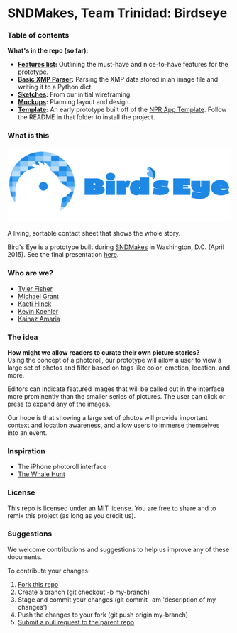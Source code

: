 # SNDMakes, Team Trinidad: Birdseye

### Table of contents

**What's in the repo (so far):**

-  **[Features list](https://github.com/TylerFisher/trinidad/blob/master/project%20planning/features.md):** Outlining the must-have and nice-to-have features for the prototype.
-  **[Basic XMP Parser](https://github.com/TylerFisher/trinidad/blob/master/images/parse_image.py):** Parsing the XMP data stored in an image file and writing it to a Python dict.
-  **[Sketches](https://github.com/TylerFisher/trinidad/tree/master/project%20planning/sketches):** From our initial wireframing.
-  **[Mockups](https://github.com/TylerFisher/trinidad/tree/master/project%20planning/mockups):** Planning layout and design.
-  **[Template](https://github.com/TylerFisher/trinidad/tree/master/template):** An early prototype built off of the [NPR App Template](http://github.com/nprapps/app-template). Follow the README in that folder to install the project.

### What is this
![Bird's Eye logo](/logo-final2.png "Bird's Eye logo")

A living, sortable contact sheet that shows the whole story.

Bird's Eye is a prototype built during [SNDMakes](http://www.snd.org/author/sndmakes/) in Washington, D.C. (April 2015). See the final presentation [here](https://docs.google.com/presentation/d/1_e6NVZNXBLZdGZdGOQ3cfS1qesOkiKHaydZxr9FrkVs/edit#slide=id.gad8bc852e_1_33).

### Who are we?

- [Tyler Fisher](http://twitter.com/tylrfishr)
- [Michael Grant](http://twitter.com/mikegrantme)
- [Kaeti Hinck](http://twitter.com/kaeti)
- [Kevin Koehler](http://twitter.com/kev097)
- [Kainaz Amaria](http://twitter.com/kainazamaria)

### The idea

**How might we allow readers to curate their own picture stories?**  
Using the concept of a photoroll, our prototype will allow a user to view a large set of photos and filter based on tags like color, emotion, location, and more.

Editors can indicate featured images that will be called out in the interface more prominently than the smaller series of pictures. The user can click or press to expand any of the images.

Our hope is that showing a large set of photos will provide important context and location awareness, and allow users to immerse themselves into an event.

### Inspiration

- The iPhone photoroll interface
- [The Whale Hunt](http://thewhalehunt.org/)


### License

This repo is licensed under an MIT license. You are free to share and to remix this project (as long as you credit us).

### Suggestions

We welcome contributions and suggestions to help us improve any of these documents.

To contribute your changes:

1.  [Fork this repo](https://help.github.com/articles/fork-a-repo)
2.  Create a branch (git checkout -b my-branch)
3.  Stage and commit your changes (git commit -am 'description of my changes')
4.  Push the changes to your fork (git push origin my-branch)
5.  [Submit a pull request to the parent repo](https://help.github.com/articles/creating-a-pull-request)
